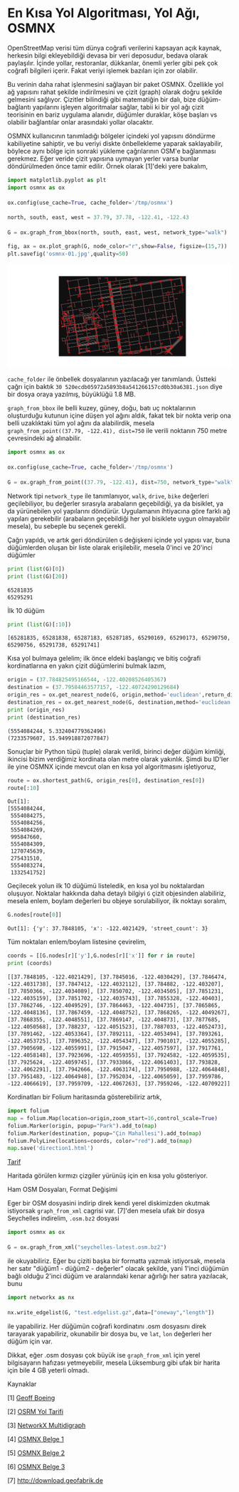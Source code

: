 # En Kısa Yol Algoritması, Yol Ağı, OSMNX

OpenStreetMap verisi tüm dünya coğrafi verilerini kapsayan açık
kaynak, herkesin bilgi ekleyebildiği devasa bir veri deposudur, bedava
olarak paylaşılır. İçinde yollar, restoranlar, dükkanlar, önemli
yerler gibi pek çok coğrafi bilgileri içerir. Fakat veriyi işlemek
bazıları için zor olabilir.

Bu verinin daha rahat işlenmesini sağlayan bir paket OSMNX. Özellikle
yol ağ yapısını rahat şekilde indirilmesini ve çizit (graph) olarak
doğru şekilde gelmesini sağlıyor. Çizitler bilindiği gibi matematiğin
bir dalı, bize düğüm-bağlantı yapılarını işleyen algoritmalar sağlar,
tabii ki bir yol ağı çizit teorisinin en bariz uygulama alanıdır,
düğümler duraklar, köşe başları vs olabilir bağlantılar onlar
arasındaki yollar olacaktır.

OSMNX kullanıcının tanımladığı bölgeler içindeki yol yapısını döndürme
kabiliyetine sahiptir, ve bu veriyi diskte önbellekleme yaparak
saklayabilir, böylece aynı bölge için sonraki yükleme çağrılarının
OSM'e bağlanması gerekmez. Eğer veride çizit yapısına uymayan yerler
varsa bunlar döndürülmeden önce tamir edilir. Örnek olarak [1]'deki
yere bakalım,

```python
import matplotlib.pyplot as plt
import osmnx as ox

ox.config(use_cache=True, cache_folder='/tmp/osmnx')

north, south, east, west = 37.79, 37.78, -122.41, -122.43

G = ox.graph_from_bbox(north, south, east, west, network_type="walk")
```

```python
fig, ax = ox.plot_graph(G, node_color="r",show=False, figsize=(15,7))
plt.savefig('osmnx-01.jpg',quality=50)
```

![](osmnx-01.jpg)


`cache_folder` ile önbellek dosyalarının yazılacağı yer tanımlandı. Üstteki çağrı
için baktık `30 520ecdb05972a5893b8a541266157cd0b30a6381.json` diye bir dosya
oraya yazılmış, büyüklüğü 1.8 MB.

`graph_from_bbox` ile belli kuzey, güney, doğu, batı uç noktalarının
oluşturduğu kutunun içine düşen yol ağını aldık, fakat tek bir nokta
verip ona belli uzaklıktaki tüm yol ağını da alabilirdik, mesela
`graph_from_point((37.79, -122.41), dist=750` ile verili noktanın 750
metre çevresindeki ağ alınabilir.

```python
import osmnx as ox

ox.config(use_cache=True, cache_folder='/tmp/osmnx')

G = ox.graph_from_point((37.79, -122.41), dist=750, network_type="walk")
```

Network tipi `network_type` ile tanımlanıyor, `walk`, `drive`, `bike`
değerleri geçilebiliyor, bu değerler sırasıyla arabaların geçebildiği, ya da
bisiklet, ya da yürünebilen yol yapılarını döndürür. Uygulamanın
ihtiyacına göre farklı ağ yapıları gerekebilir (arabaların geçebildiği her
yol bisiklete uygun olmayabilir mesela), bu sebeple bu seçenek gerekli.

Çağrı yapıldı, ve artık geri döndürülen `G` değişkeni içinde yol yapısı var,
buna düğümlerden oluşan bir liste olarak erişilebilir, mesela 0'inci
ve 20'inci düğümler


```python
print (list(G)[0])
print (list(G)[20])
```

```text
65281835
65295291
```

İlk 10 düğüm

```python
print (list(G)[:10])
```

```text
[65281835, 65281838, 65287183, 65287185, 65290169, 65290173, 65290750, 65290756, 65291738, 65291741]
```

Kısa yol bulmaya gelelim; ilk önce eldeki başlangıç ve bitiş coğrafi
kordinatlarına en yakın çizit düğümlerini bulmak lazım,

```python
origin = (37.784825495166544, -122.40208526405367)
destination = (37.79584463577157, -122.40724290129684)
origin_res = ox.get_nearest_node(G, origin,method='euclidean',return_dist=True)
destination_res = ox.get_nearest_node(G, destination,method='euclidean',return_dist=True)
print (origin_res)
print (destination_res)
```

```text
(5554084244, 5.332404779362496)
(7233579607, 15.949918872077847)
```

Sonuçlar bir Python tüpü (tuple) olarak verildi, birinci değer düğüm
kimliği, ikincisi bizim verdiğimiz kordinata olan metre olarak yakınlık.
Şimdi bu ID'ler ile yine OSMNX içinde mevcut olan en kısa yol algoritmasını
işletiyoruz,

```python
route = ox.shortest_path(G, origin_res[0], destination_res[0])
route[:10]
```

```text
Out[1]: 
[5554084244,
 5554084275,
 5554084256,
 5554084269,
 995847660,
 5554084309,
 1270745639,
 275431510,
 5554083274,
 1332541752]
```

Geçilecek yolun ilk 10 düğümü listeledik, en kısa yol bu noktalardan
oluşuyor. Noktalar hakkında daha detaylı bilgiyi `G` çizit objesinden
alabiliriz, mesela enlem, boylam değerleri bu objeye sorulabiliyor,
ilk noktayı soralım,

```python
G.nodes[route[0]]
```

```text
Out[1]: {'y': 37.7848105, 'x': -122.4021429, 'street_count': 3}
```

Tüm noktaları enlem/boylam listesine çevirelim,

```python
coords = [[G.nodes[r]['y'],G.nodes[r]['x']] for r in route]
print (coords)
```

```text
[[37.7848105, -122.4021429], [37.7845016, -122.4030429], [37.7846474, -122.4031738], [37.7847412, -122.4032112], [37.784882, -122.403207], [37.7850366, -122.4034089], [37.7850702, -122.4034505], [37.7851231, -122.4035159], [37.7851702, -122.4035743], [37.7855328, -122.40403], [37.7862746, -122.4049529], [37.7864463, -122.404735], [37.7865865, -122.4048136], [37.7867459, -122.4048752], [37.7868265, -122.4049267], [37.7868355, -122.4048551], [37.7869147, -122.404873], [37.7877685, -122.4050568], [37.788237, -122.4051523], [37.7887033, -122.4052473], [37.7891462, -122.4053364], [37.7892111, -122.4053494], [37.7893261, -122.4053725], [37.7896352, -122.4054347], [37.7901017, -122.4055285], [37.7905698, -122.4055991], [37.7915047, -122.4057597], [37.7917761, -122.4058148], [37.7923696, -122.4059355], [37.7924582, -122.4059535], [37.7925624, -122.4059745], [37.7933866, -122.4061403], [37.793828, -122.4062291], [37.7942666, -122.4063174], [37.7950988, -122.4064848], [37.7951483, -122.4064948], [37.7952034, -122.4065059], [37.7959786, -122.4066619], [37.7959709, -122.4067263], [37.7959246, -122.4070922]]
```

Kordinatları bir Folium haritasında gösterebiliriz artık,


```python
import folium
map = folium.Map(location=origin,zoom_start=16,control_scale=True)
folium.Marker(origin, popup="Park").add_to(map)
folium.Marker(destination, popup="Çin Mahallesi").add_to(map)
folium.PolyLine(locations=coords, color="red").add_to(map)
map.save('direction1.html')
```

[Tarif](direction1.html)

Haritada görülen kırmızı çizgiler yürünüş için en kısa yolu gösteriyor.

Ham OSM Dosyaları, Format Değişimi

Eger bir OSM dosyasini indirip direk kendi yerel diskimizden okutmak istiyorsak
`graph_from_xml` cagrisi var. [7]'den mesela ufak bir dosya Seychelles indirelim,
`.osm.bz2` dosyasi

```python
import osmnx as ox

G = ox.graph_from_xml("seychelles-latest.osm.bz2")
```

ile okuyabiliriz. Eğer bu çiziti başka bir formatta yazmak istiyorsak,
mesela her satır "düğüm1 - düğüm2 - değerler" olacak şekilde, yani
1'inci düğümün bağlı olduğu 2'inci düğüm ve aralarındaki kenar
ağırlığı her satıra yazılacak, bunu

```python
import networkx as nx

nx.write_edgelist(G, "test.edgelist.gz",data=["oneway","length"])
```

ile yapabiliriz. Her düğümün coğrafi kordinatını .osm dosyasını direk
tarayarak yapabiliriz, okunabilir bir dosya bu, ve `lat`, `lon` değerleri
her düğüm için var.

Dikkat, eğer .osm dosyası çok büyük ise `graph_from_xml` için yerel
bilgisayarın hafızası yetmeyebilir, mesela Lüksemburg gibi ufak bir
harita için bile 4 GB yeterli olmadı.

Kaynaklar

[1] <a href="https://geoffboeing.com/2016/11/osmnx-python-street-networks/">Geoff Boeing</a>

[2] <a href="../../2016/11/yol-tarifi-harita-bilgisi-osrm-backend.html">OSRM Yol Tarifi</a>

[3] <a href="https://networkx.org/documentation/stable/reference/classes/multidigraph.html">NetworkX Multidigraph</a>

[4] <a href="https://github.com/gboeing/osmnx-examples/blob/main/notebooks/01-overview-osmnx.ipynb">OSMNX Belge 1</a>

[5] <a href="https://github.com/bryanvallejo16/shortest-path-osm/blob/main/shortest_path_osm_updated_example.ipynb">OSMNX Belge 2</a>

[6] <a href="https://github.com/gboeing/osmnx-examples/blob/main/notebooks/02-routing-speed-time.ipynb">OSMNX Belge 3</a>

[7] http://download.geofabrik.de